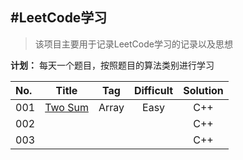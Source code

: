 #LeetCode学习
-------

> 该项目主要用于记录LeetCode学习的记录以及思想

**计划：** 每天一个题目，按照题目的算法类别进行学习


| No.     |Title       | Tag    |Difficult|Solution|
| :-------|:----------:|:------:|:-------:|:------:|
| 001     |[Two Sum](https://leetcode.com/problems/two-sum/description/)     |Array   |Easy     |C++     |
| 002     |            |        |         |C++     |
| 003     |            |        |         |C++     |
